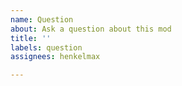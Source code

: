 ```yaml
---
name: Question
about: Ask a question about this mod
title: ''
labels: question
assignees: henkelmax

---
```


